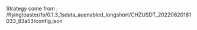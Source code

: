 Strategy come from : /flyingtoaster/1s/0.1.3_1sdata_auenabled_longshort/CHZUSDT_20220820181033_83a53/config.json